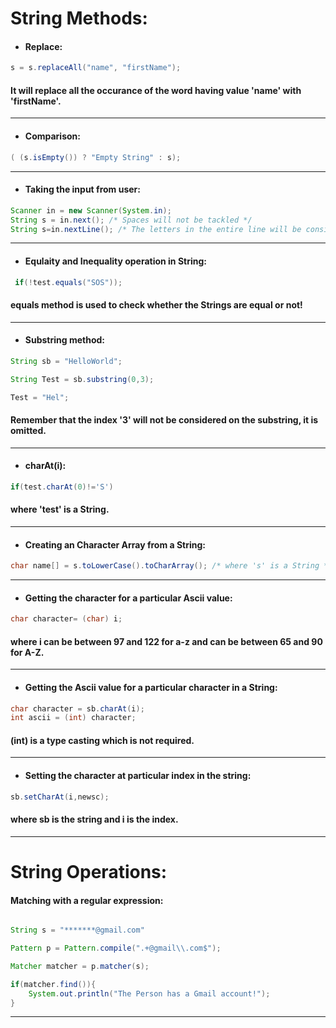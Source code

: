 # String Methods: 


* #### Replace: 

```java
s = s.replaceAll("name", "firstName");
```
  
#### It will replace all the occurance of the word having value 'name' with 'firstName'.

------------------------------------------------------------------------------------------------------------------------------------------

* #### Comparison:

```java
( (s.isEmpty()) ? "Empty String" : s);
```

------------------------------------------------------------------------------------------------------------------------------------------

* #### Taking the input from user:

```java  
Scanner in = new Scanner(System.in);
String s = in.next(); /* Spaces will not be tackled */ 
String s=in.nextLine(); /* The letters in the entire line will be considered including spaces */
```

------------------------------------------------------------------------------------------------------------------------------------------

* #### Equlaity and Inequality operation in String:

```java
 if(!test.equals("SOS")); 
```

#### equals method is used to check whether the Strings are equal or not!

------------------------------------------------------------------------------------------------------------------------------------------

* #### Substring method:

```java
String sb = "HelloWorld"; 
``` 

```java
String Test = sb.substring(0,3); 
```

```java
Test = "Hel"; 
```
#### Remember that the index '3' will not be considered on the substring, it is omitted.

------------------------------------------------------------------------------------------------------------------------------------------

* #### charAt(i):  

 ```java
if(test.charAt(0)!='S') 
```
#### where 'test' is a String.

------------------------------------------------------------------------------------------------------------------------------------------

* #### Creating an Character Array from a String:

```java
char name[] = s.toLowerCase().toCharArray(); /* where 's' is a String */
```

---------------------------------------------------------------------------------------------

* #### Getting the character for a particular Ascii value:
  
```java
char character= (char) i;
```

#### where i can be between 97 and 122 for a-z and can be between 65 and 90 for A-Z. 

------------------------------------------------------------------------------------------------------------------------------------------

* #### Getting the Ascii value for a particular character in a String:

```java
char character = sb.charAt(i); 
int ascii = (int) character; 
```
#### (int) is a type casting which is not required.

 ------------------------------------------------------------------------------------------------------------------------------------------  

* #### Setting the character at particular index in the string:

```java
sb.setCharAt(i,newsc);
```

#### where sb is the string and i is the index. 

-----------------------------------------------------------------------------------------------------------------------------------------

# String Operations: 

#### Matching with a regular expression:

```java

String s = "*******@gmail.com"

Pattern p = Pattern.compile(".+@gmail\\.com$");

Matcher matcher = p.matcher(s);

if(matcher.find()){
    System.out.println("The Person has a Gmail account!"); 
}

```
---------------------------------------------------------------------------------------------







